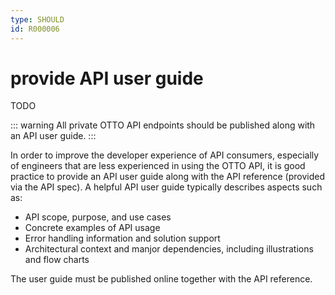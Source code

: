 ```yaml
---
type: SHOULD
id: R000006
---
```


# provide API user guide

TODO

::: warning
All private OTTO API endpoints should be published along with an API user guide.
:::

In order to improve the developer experience of API consumers, especially of engineers that are less experienced in using the OTTO API, it is good practice to provide an API user guide along with the API reference (provided via the API spec).
A helpful API user guide typically describes aspects such as:

- API scope, purpose, and use cases
- Concrete examples of API usage
- Error handling information and solution support
- Architectural context and manjor dependencies, including illustrations and flow charts

The user guide must be published online together with the API reference.
